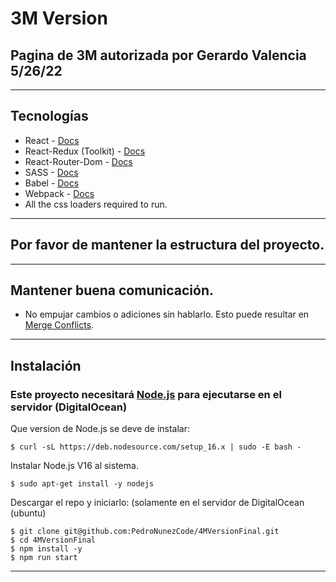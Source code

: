# 3M Version 
## Pagina de 3M autorizada por Gerardo Valencia 5/26/22
---
## Tecnologías
- React - [Docs](https://reactjs.org/)
- React-Redux (Toolkit) - [Docs](https://redux-toolkit.js.org/introduction/getting-started)
- React-Router-Dom - [Docs](https://reactrouter.com/docs/en/v6/getting-started/overview)
- SASS - [Docs](https://sass-lang.com/)
- Babel - [Docs](https://babeljs.io/setup#installation)
- Webpack - [Docs](https://webpack.js.org/concepts/)
- All the css loaders required to run.

---

## Por favor de mantener la estructura del proyecto.
---

## Mantener buena comunicación.
- No empujar cambios o adiciones sin hablarlo. Esto puede resultar en [Merge Conflicts](https://www.atlassian.com/git/tutorials/using-branches/merge-conflicts).

----
## Instalación

### Este proyecto necesitará [Node.js](https://nodejs.org/en/) para ejecutarse en el servidor (DigitalOcean)

Que version de Node.js se deve de instalar:
```
$ curl -sL https://deb.nodesource.com/setup_16.x | sudo -E bash -
```
Instalar Node.js V16 al sistema.
```
$ sudo apt-get install -y nodejs
```

Descargar el repo y iniciarlo: (solamente en el servidor de DigitalOcean (ubuntu)
```
$ git clone git@github.com:PedroNunezCode/4MVersionFinal.git
$ cd 4MVersionFinal
$ npm install -y
$ npm run start
```

---
